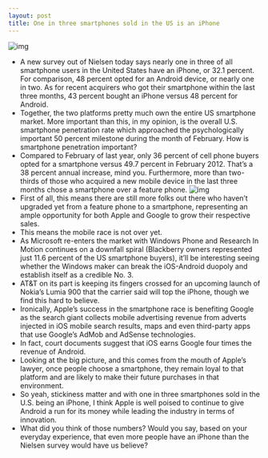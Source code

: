 ```yaml
---
layout: post
title: One in three smartphones sold in the US is an iPhone
---
```

![img](http://media.idownloadblog.com/wp-content/uploads/2012/03/Nielsen-US-smartphone-penetration-201202.gif)
* A new survey out of Nielsen today says nearly one in three of all smartphone users in the United States have an iPhone, or 32.1 percent. For comparison, 48 percent opted for an Android device, or nearly one in two. As for recent acquirers who got their smartphone within the last three months, 43 percent bought an iPhone versus 48 percent for Android.
* Together, the two platforms pretty much own the entire US smartphone market. More important than this, in my opinion, is the overall U.S. smartphone penetration rate which approached the psychologically important 50 percent milestone during the month of February. How is smartphone penetration important?
* Compared to February of last year, only 36 percent of cell phone buyers opted for a smartphone versus 49.7 percent in February 2012. That’s a 38 percent annual increase, mind you. Furthermore, more than two-thirds of those who acquired a new mobile device in the last three months chose a smartphone over a feature phone.
![img](http://media.idownloadblog.com/wp-content/uploads/2012/03/Nielsen-US-OS-operating-share-201202.gif)
* First of all, this means there are still more folks out there who haven’t upgraded yet from a feature phone to a smartphone, representing an ample opportunity for both Apple and Google to grow their respective sales.
* This means the mobile race is not over yet.
* As Microsoft re-enters the market with Windows Phone and Research In Motion continues on a downfall spiral (Blackberry owners represented just 11.6 percent of the US smartphone buyers), it’ll be interesting seeing whether the Windows maker can break the iOS-Android duopoly and establish itself as a credible No. 3.
* AT&T on its part is keeping its fingers crossed for an upcoming launch of Nokia’s Lumia 900 that the carrier said will top the iPhone, though we find this hard to believe.
* Ironically, Apple’s success in the smartphone race is benefiting Google as the search giant collects mobile advertising revenue from adverts injected in iOS mobile search results, maps and even third-party apps that use Google’s AdMob and AdSense technologies.
* In fact, court documents suggest that iOS earns Google four times the revenue of Android.
* Looking at the big picture, and this comes from the mouth of Apple’s lawyer, once people choose a smartphone, they remain loyal to that platform and are likely to make their future purchases in that environment.
* So yeah, stickiness matter and with one in three smartphones sold in the U.S. being an iPhone, I think Apple is well poised to continue to give Android a run for its money while leading the industry in terms of innovation.
* What did you think of those numbers? Would you say, based on your everyday experience, that even more people have an iPhone than the Nielsen survey would have us believe?

